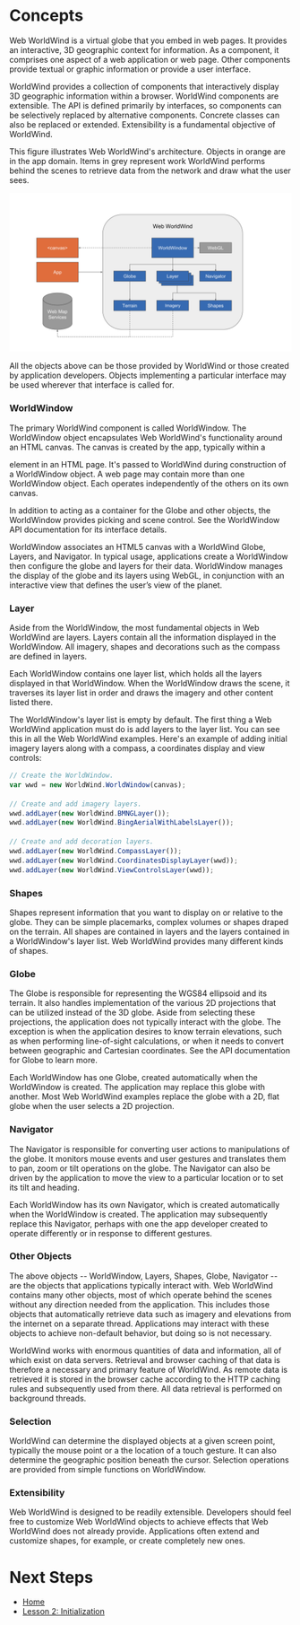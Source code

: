 <style>
    iframe {
        width: 100 vw;
        height: 700px;
    }
</style>
# Concepts

Web WorldWind is a virtual globe that you embed in web pages. It provides an interactive, 3D geographic context for information. As a component, it comprises one aspect of a web application or web page. Other components provide textual or graphic information or provide a user interface.

WorldWind provides a collection of components that interactively display 3D geographic information within a browser. WorldWind components are extensible. The API is defined primarily by interfaces, so components can be selectively replaced by alternative components. Concrete classes can also be replaced or extended. Extensibility is a fundamental objective of WorldWind.

This figure illustrates Web WorldWind's architecture. Objects in orange are in the app domain. Items in grey represent work WorldWind performs behind the scenes to retrieve data from the network and draw what the user sees.

![WorldWind Architecture Diagram](../../resources/images/architecture.svg)

All the objects above can be those provided by WorldWind or those created by application developers. Objects implementing a particular interface may be used wherever that interface is called for.

### WorldWindow

The primary WorldWind component is called WorldWindow. The WorldWindow object encapsulates Web WorldWind's functionality around an HTML canvas. The canvas is created by the app, typically within a <div> element in an HTML page. It's passed to WorldWind during construction of a WorldWindow object. A web page may contain more than one WorldWindow object. Each operates independently of the others on its own canvas.

In addition to acting as a container for the Globe and other objects, the WorldWindow provides picking and scene control. See the WorldWindow API documentation for its interface details.

WorldWindow associates an HTML5 canvas with a WorldWind Globe, Layers, and Navigator. In typical usage, applications create a WorldWindow then configure the globe and layers for their data. WorldWindow manages the display of the globe and its layers using WebGL, in conjunction with an interactive view that defines the user’s view of the planet.

### Layer

Aside from the WorldWindow, the most fundamental objects in Web WorldWind are layers. Layers contain all the information displayed in the WorldWindow. All imagery, shapes and decorations such as the compass are defined in layers.

Each WorldWindow contains one layer list, which holds all the layers displayed in that WorldWindow. When the WorldWindow draws the scene, it traverses its layer list in order and draws the imagery and other content listed there.

The WorldWindow's layer list is empty by default. The first thing a Web WorldWind application must do is add layers to the layer list. You can see this in all the Web WorldWind examples. Here's an example of adding initial imagery layers along with a compass, a coordinates display and view controls:

```javascript
// Create the WorldWindow.
var wwd = new WorldWind.WorldWindow(canvas);

// Create and add imagery layers.
wwd.addLayer(new WorldWind.BMNGLayer());
wwd.addLayer(new WorldWind.BingAerialWithLabelsLayer());

// Create and add decoration layers.
wwd.addLayer(new WorldWind.CompassLayer());
wwd.addLayer(new WorldWind.CoordinatesDisplayLayer(wwd));
wwd.addLayer(new WorldWind.ViewControlsLayer(wwd));
```

### Shapes

Shapes represent information that you want to display on or relative to the globe. They can be simple placemarks, complex volumes or shapes draped on the terrain. All shapes are contained in layers and the layers contained in a WorldWindow's layer list. Web WorldWind provides many different kinds of shapes.

### Globe 

The Globe is responsible for representing the WGS84 ellipsoid and its terrain. It also handles implementation of the various 2D projections that can be utilized instead of the 3D globe. Aside from selecting these projections, the application does not typically interact with the globe. The exception is when the application desires to know terrain elevations, such as when performing line-of-sight calculations, or when it needs to convert between geographic and Cartesian coordinates. See the API documentation for Globe to learn more.

Each WorldWindow has one Globe, created automatically when the WorldWindow is created. The application may replace this globe with another. Most Web WorldWind examples replace the globe with a 2D, flat globe when the user selects a 2D projection.

### Navigator

The Navigator is responsible for converting user actions to manipulations of the globe. It monitors mouse events and user gestures and translates them to pan, zoom or tilt operations on the globe. The Navigator can also be driven by the application to move the view to a particular location or to set its tilt and heading.

Each WorldWindow has its own Navigator, which is created automatically when the WorldWindow is created. The application may subsequently replace this Navigator, perhaps with one the app developer created to operate differently or in response to different gestures.

### Other Objects

The above objects -- WorldWindow, Layers, Shapes, Globe, Navigator -- are the objects that applications typically interact with. Web WorldWind contains many other objects, most of which operate behind the scenes without any direction needed from the application. This includes those objects that automatically retrieve data such as imagery and elevations from the internet on a separate thread. Applications may interact with these objects to achieve non-default behavior, but doing so is not necessary.

WorldWind works with enormous quantities of data and information, all of which exist on data servers. Retrieval and browser caching of that data is therefore a necessary and primary feature of WorldWind. As remote data is retrieved it is stored in the browser cache according to the HTTP caching rules and subsequently used from there. All data retrieval is performed on background threads.

### Selection

WorldWind can determine the displayed objects at a given screen point, typically the mouse point or a the location of a touch gesture. It can also determine the geographic position beneath the cursor. Selection operations are provided from simple functions on WorldWindow.

### Extensibility

Web WorldWind is designed to be readily extensible. Developers should feel free to customize Web WorldWind objects to achieve effects that Web WorldWind does not already provide. Applications often extend and customize shapes, for example, or create completely new ones.

# Next Steps

* [Home](../../)
* [Lesson 2: Initialization](./initialization.html)
